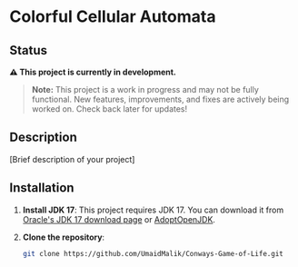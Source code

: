 # Colorful Cellular Automata

## Status

**⚠️ This project is currently in development.**
> **Note:** This project is a work in progress and may not be fully functional. New features, improvements, and fixes are actively being worked on. Check back later for updates!

## Description

[Brief description of your project]

## Installation

1. **Install JDK 17**: This project requires JDK 17. You can download it from [Oracle's JDK 17 download page](https://www.oracle.com/java/technologies/javase-jdk17-downloads.html) or [AdoptOpenJDK](https://adoptium.net/?variant=openjdk17).

2. **Clone the repository**:
    ```bash
    git clone https://github.com/UmaidMalik/Conways-Game-of-Life.git
    ```

